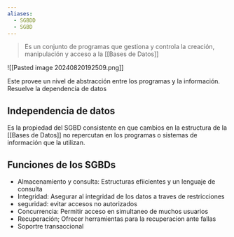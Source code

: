 ```yaml
---
aliases:
  - SGBDD
  - SGBD
---
```

> Es un conjunto de programas que gestiona y controla la creación, manipulación y acceso a la [[Bases de Datos]]

![[Pasted image 20240820192509.png]]

Este provee un nivel de abstracción entre los programas y la información. Resuelve la dependencia de datos

## Independencia de datos
Es la propiedad del SGBD consistente en que cambios en la estructura de la [[Bases de Datos]] no repercutan en los programas o sistemas de información que la utilizan.


## Funciones de los SGBDs
-  Almacenamiento y consulta: Estructuras efiicientes y un lenguaje de consulta
- Integridad: Asegurar al integridad de los datos a traves de restricciones
- seguridad: evitar accesos no autorizados
- Concurrencia: Permitir acceso en simultaneo de muchos usuarios
- Recuperación; Ofrecer herramientas para la recuperacion ante fallas
- Soportre transaccional


